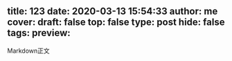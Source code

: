 title: 123
date: 2020-03-13 15:54:33
author: me
cover: 
draft: false
top: false
type: post
hide: false
tags: 
preview: 
---------------------
Markdown正文
